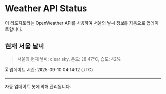 
# Weather API Status

이 리포지토리는 OpenWeather API를 사용하여 서울의 날씨 정보를 자동으로 업데이트합니다.

## 현재 서울 날씨
> 서울의 현재 날씨: clear sky, 온도: 28.47°C, 습도: 42%

⏳ 업데이트 시간: 2025-09-10 04:14:12 (UTC)

---
자동 업데이트 봇에 의해 관리됩니다.
